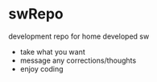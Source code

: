 # swRepo
development repo for home developed sw

- take what you want
- message any corrections/thoughts
- enjoy coding